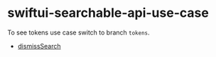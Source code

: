 # swiftui-searchable-api-use-case

To see tokens use case switch to branch `tokens`.

* [dismissSearch](https://developer.apple.com/documentation/swiftui/environmentvalues/dismisssearch)
